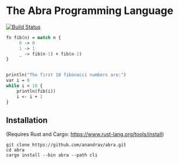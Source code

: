 # The Abra Programming Language

[![Build Status](https://github.com/anandrav/abra/workflows/CI/badge.svg)](https://github.com/anandrav/abra/actions?workflow=CI)

```ocaml
fn fib(n) = match n {
     0 -> 0
     1 -> 1
     _ -> fib(n-1) + fib(n-2)
}


println("The first 10 fibonacci numbers are:")
var i = 0
while i < 10 {
    println(fib(i))
    i <- i + 1
}
```

## Installation
(Requires Rust and Cargo: https://www.rust-lang.org/tools/install)
```
git clone https://github.com/anandrav/abra.git
cd abra
cargo install --bin abra --path cli
```
